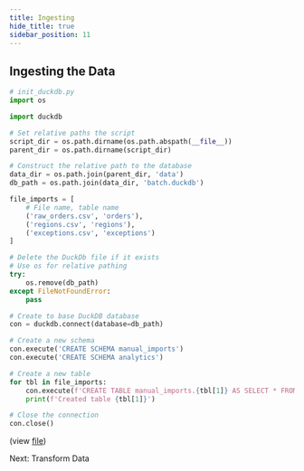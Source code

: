 ```yaml
---
title: Ingesting
hide_title: true
sidebar_position: 11
---
```


## Ingesting the Data

<LineBreak lines=1/>

```python
# init_duckdb.py
import os

import duckdb

# Set relative paths the script
script_dir = os.path.dirname(os.path.abspath(__file__))
parent_dir = os.path.dirname(script_dir)

# Construct the relative path to the database
data_dir = os.path.join(parent_dir, 'data')
db_path = os.path.join(data_dir, 'batch.duckdb')

file_imports = [
    # File name, table name
    ('raw_orders.csv', 'orders'),
    ('regions.csv', 'regions'),
    ('exceptions.csv', 'exceptions')
]

# Delete the DuckDb file if it exists
# Use os for relative pathing
try:
    os.remove(db_path)
except FileNotFoundError:
    pass

# Create to base DuckDB database
con = duckdb.connect(database=db_path)

# Create a new schema
con.execute('CREATE SCHEMA manual_imports')
con.execute('CREATE SCHEMA analytics')

# Create a new table
for tbl in file_imports:
    con.execute(f'CREATE TABLE manual_imports.{tbl[1]} AS SELECT * FROM "{os.path.join(data_dir, tbl[0])}"')
    print(f'Created table {tbl[1]}')

# Close the connection
con.close()
```
(view [file](https://github.com/thedatadavis/batch-analytics/blob/main/batch/analytics/scripts/init_duckdb.py))

<LinkButton url='../transform' label='Transform Data'>
    Next: Transform Data
</LinkButton>